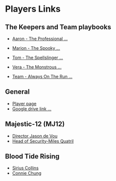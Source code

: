 # Players Links

## The Keepers and Team playbooks

* <a target="_blank" href="https://steveculshaw.github.io/motw/Aaron%20Wraith%20White%20-%20The%20Professional.pdf">Aaron - The Professional ...</a>
* <a target="_blank" href="https://steveculshaw.github.io/motw/Marion%20Pudeator%20-%20The%20Spooky.pdf">Marion - The Spooky ... </a>
* <a target="_blank" href="https://steveculshaw.github.io/motw/Tom%20Drigger%20-%20The%20Spell-Slinger.pdf">Tom - The Spellslinger ... </a>
* <a target="_blank" href="https://steveculshaw.github.io/motw/Vera%20-%20The%20Monstrous.pdf">Vera - The Monstrous ... </a>

* <a target="_blank" href="https://steveculshaw.github.io/motw/Team%20Playbook%20-%20Always%20On%20The%20Run.pdf">Team - Always On The Run ... </a>

## General

* <a target="_blank" href="https://steveculshaw.github.io/motw/Players">Player page</a>
* <a target="_blank" href="https://drive.google.com/drive/folders/1NTVagRXoWiSuQM-pejbHz0ReHImno9_-"> Google drive link ... </a>

## Majestic-12 (MJ12)

* <a target="_blank" href="https://steveculshaw.github.io/motw/images/monster-Director-Jason-De-Vou.html">Director Jason de Vou</a>
* <a target="_blank" href="https://steveculshaw.github.io/motw/images/monster-Head-of-Security-Miles-Quatril.html">Head of Security-Miles Quatril</a>

## Blood Tide Rising

* <a target="_blank" href="https://steveculshaw.github.io/motw/images/motw-npc-sirius-collins-b&w.html">Sirius Collins</a>
* <a target="_blank" href="https://steveculshaw.github.io/motw/images/motw-npc-connie-chung-b&w.html">Connie Chung</a>

